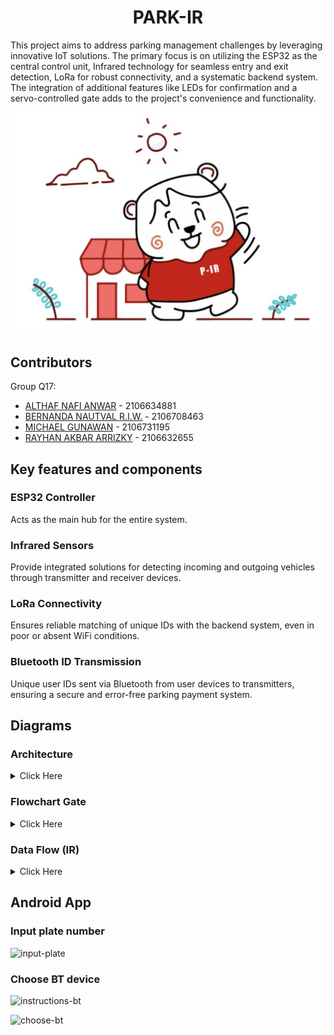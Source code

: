 <div align="center">
  <h1 align="center">PARK-IR</h1>
</div>

This project aims to address parking management challenges by leveraging innovative IoT solutions. The primary focus is on utilizing the ESP32 as the central control unit, Infrared technology for seamless entry and exit detection, LoRa for robust connectivity, and a systematic backend system. The integration of additional features like LEDs for confirmation and a servo-controlled gate adds to the project's convenience and functionality.

![HeaderLogo](https://raw.githubusercontent.com/bernanda0/park-ir/master/assets/park-ir-bear.png)

## Contributors

Group Q17:

- [ALTHAF NAFI ANWAR](https://www.github.com/althafnafi) - 2106634881
- [BERNANDA NAUTVAL R.I.W.](https://www.github.com/bernanda0) - 2106708463
- [MICHAEL GUNAWAN](https://www.github.com/Michaeltzy) - 2106731195
- [RAYHAN AKBAR ARRIZKY](https://www.github.com/rayhan-akbar) - 2106632655

## Key features and components

### ESP32 Controller

Acts as the main hub for the entire system.

### Infrared Sensors

Provide integrated solutions for detecting incoming and outgoing vehicles through transmitter and receiver devices.

### LoRa Connectivity

Ensures reliable matching of unique IDs with the backend system, even in poor or absent WiFi conditions.

### Bluetooth ID Transmission

Unique user IDs sent via Bluetooth from user devices to transmitters, ensuring a secure and error-free parking payment system.

## Diagrams

### Architecture

<details>
  <summary>Click Here</summary>
  
![architecture](https://raw.githubusercontent.com/bernanda0/park-ir/master/assets/architecture.png)
</details>

### Flowchart Gate

<details>
  <summary>Click Here</summary>
  
![architecture](https://raw.githubusercontent.com/bernanda0/park-ir/master/assets/diagram-gate.png)
</details>

### Data Flow (IR)

<details>
  <summary>Click Here</summary>
  
![architecture](https://raw.githubusercontent.com/bernanda0/park-ir/master/assets/diagram-data.png)
</details>

## Android App

### Input plate number

![input-plate](https://raw.githubusercontent.com/bernanda0/park-ir/master/assets/input-plate.png)

### Choose BT device

![instructions-bt](https://raw.githubusercontent.com/bernanda0/park-ir/master/assets/instructions-bt.png)

![choose-bt](https://raw.githubusercontent.com/bernanda0/park-ir/master/assets/choose-bt.png)
